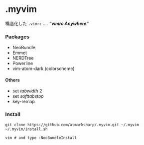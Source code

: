 # .myvim

構造化した `.vimrc` .... ***"vimrc Anywhere"***

### Packages

- NeoBundle
- Emmet
- NERDTree
- Powerline
- vim-atom-dark (colorscheme)

#### Others

- set *tabwidth* 2
- set *softtabstop*
- key-remap

### Install

```
git clone https://github.com/atmarksharp/.myvim.git ~/.myvim
~/.myvim/install.sh

vim # and type :NeoBundleInstall
```
